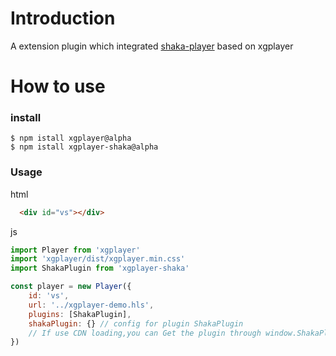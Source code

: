 # Introduction
  A extension plugin which integrated [shaka-player](https://www.npmjs.com/package/shaka-player) based on xgplayer

# How to use
### install

```shell
$ npm istall xgplayer@alpha
$ npm istall xgplayer-shaka@alpha
```
### Usage
html
```html
  <div id="vs"></div>
```
js
```javascript
import Player from 'xgplayer'
import 'xgplayer/dist/xgplayer.min.css'
import ShakaPlugin from 'xgplayer-shaka'

const player = new Player({
    id: 'vs',
    url: '../xgplayer-demo.hls',
    plugins: [ShakaPlugin],
    shakaPlugin: {} // config for plugin ShakaPlugin
    // If use CDN loading,you can Get the plugin through window.ShakaPlugin
})
```
